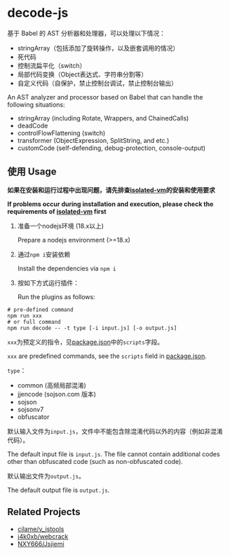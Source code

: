 # decode-js

基于 Babel 的 AST 分析器和处理器，可以处理以下情况：

* stringArray（包括添加了旋转操作，以及嵌套调用的情况）
* 死代码
* 控制流扁平化（switch）
* 局部代码变换（Object表达式、字符串分割等）
* 自定义代码（自保护，禁止控制台调试，禁止控制台输出）

An AST analyzer and processor based on Babel that can handle the following situations:

* stringArray (including Rotate, Wrappers, and ChainedCalls)
* deadCode
* controlFlowFlattening (switch)
* transformer (ObjectExpression, SplitString, and etc.)
* customCode (self-defending, debug-protection, console-output)

## 使用 Usage

**如果在安装和运行过程中出现问题，请先排查[isolated-vm](https://github.com/laverdet/isolated-vm?tab=readme-ov-file#requirements)的安装和使用要求**

**If problems occur during installation and execution, please check the requirements of [isolated-vm](https://github.com/laverdet/isolated-vm?tab=readme-ov-file#requirements) first**

1. 准备一个nodejs环境 (18.x以上)

   Prepare a nodejs environment (>=18.x)
   
2. 通过`npm i`安装依赖
   
   Install the dependencies via `npm i`
   
3. 按如下方式运行插件：

   Run the plugins as follows:

```shell
# pre-defined command
npm run xxx
# or full command
npm run decode -- -t type [-i input.js] [-o output.js]
```

`xxx`为预定义的指令，见[package.json](package.json)中的`scripts`字段。

`xxx` are predefined commands, see the `scripts` field in [package.json](package.json).

`type`：
* common (高频局部混淆)
* jjencode (sojson.com 版本)
* sojson
* sojsonv7
* obfuscator

默认输入文件为`input.js`，文件中不能包含除混淆代码以外的内容（例如非混淆代码）。

The default input file is `input.js`. The file cannot contain additional codes other than obfuscated code (such as non-obfuscated code).

默认输出文件为`output.js`。

The default output file is `output.js`. 

## Related Projects

* [cilame/v_jstools](https://github.com/cilame/v_jstools)
* [j4k0xb/webcrack](https://github.com/j4k0xb/webcrack)
* [NXY666/Jsjiemi](https://github.com/NXY666/Jsjiemi)


